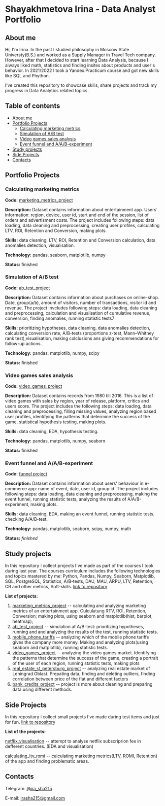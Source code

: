 # Shayakhmetova Irina - Data Analyst Portfolio

## About me <a name="about_me"></a>
  
  Hi, I'm Irina. In the past I studied philosophy in Moscow State Universty(B.S.) and worked as a Supply Manager in Travel Tech company. However, after that I decided to start learning Data Analysis, because I always liked math, statistics and finding insites about products and user's behavior. In 2021/2022 I took a Yandex.Practicum course and got new skills like SQL and Phython. 
  
I've created this repository to showcase skills, share projects and track my progress in Data Analytics related topics.

## Table of contents
 * [About me](#about_me)
 * [Portfolio Projects](#portfolio_projects)
    * [Calculating marketing metrics](#mark_metr)
    * [Simulation of A/B test](#a/b_test)
    * [Video games sales analysis](#video_games)
    * [Event funnel and A/A/B-experiment](#funnel_project)
 * [Study projects](#study_projects)
 * [Side Projects](#side_projects)
 * [Contacts](#contacts)


## Portfolio Projects <a name="portfolio_projects"></a>
### Calculating marketing metrics <a name="mark_metr"></a>
 
**Code:** [marketing_metrics_project](https://github.com/irasha215/data_analysis_course/tree/main/marketing_metrics_project)

**Description:** Dataset contains information about entertainment app. Users' information: region, device, user id, start and end of the session, list of orders and advertisment costs. The project includes following steps: data loading, data cleaning and preprocessing, creating user profiles, calculating LTV, ROI, Retention and Conversion, making plots.

**Skills:** data cleaning, LTV, ROI, Retention and Conversion calculation, data anomalies detection, visualisation.

**Technology:** pandas, seaborn, matplotlib, numpy

**Status:** finished

### Simulation of A/B test <a name="a/b_test"></a>

**Code:** [ab_test_project](https://github.com/irasha215/data_analysis_course/tree/main/ab_test_project)

**Description:** Dataset contains information about purchases on online-shop. Date, group(a/b), amount of visitors, number of transactions, visitor id and revenue. The project invcludes following steps: data loading, data cleaning and preprocessing, calculation and visualisation of cumulative revenue, conversion, finding anomalies, running statistic tests7

**Skills:** prioritizing hypotheses, data cleaning, data anomalies detection, calculating conversion rate,  A/B-tests (proportions z-test, Mann–Whitney rank test),visualisation, making colclusions ans giving recommendations for follow-up actions.

**Technology:** pandas, matplotlib, numpy, scipy

**Status:** finished

### Video games sales analysis <a name="video_games"></a>

**Code:** [video_games_project](https://github.com/irasha215/data_analysis_course/tree/main/video_games_project)

**Description:** Dataset contains records from 1980 till 2016. This is a list of video games with sales by region, year of release, platform, critics and users score. The project includes the following steps: data loading, data cleaning and preprocessing, filling missing values, analyzing region based user profiles, identifying the patterns that determine the success of the game, statistical hypothesis testing, making plots.

**Skills:** data cleaning, EDA, hypothesis testing.

**Technology:** pandas, matplotlib, numpy, seaborn

**Status:** finished

### Event funnel and A/A/B-experiment <a name="funnel_project"></a>

**Code:** [funnel project](https://github.com/irasha215/data_analysis_course/tree/main/funnel_project)

**Description:** Dataset contains information about users' behaviour in e-commerce app: name of event, date, user id, group id. The project includes following steps: data loading, data cleaning and preprocessing, making the event funnel, running statistic tests, analyzing the results of A/A/B-experiment, making plots.

**Skills:** data cleaning, EDA, making an event funnel, running statistic tests, checking A/A/B-test.

**Technology:** pandas,  matplotlib, seaborn, scipy, numpy, math

**Status:** *finished*


## Study projects <a name="study_projects"></a>


In this repository I collect projects I've made as part of the courses I took during last year. The courses curriculum includes the following technologies and topics mastered by me: Python, Pandas, Numpy, Seaborn, Matplotlib, SQL, PostgreSQL, Statistics, A/B-tests, DAU, MAU, ARPU, LTV, Retention, CR and other metrics, Soft-skills. [link to repository](https://github.com/irasha215/data_analysis_course)

**List of projects:**

 1. [marketing_metrics_project](https://github.com/irasha215/-data_analysis_course/tree/main/marketing_metrics_project) -- calculating and analyzing marketing metrics of an entertainment app. Culculatung RTV, ROI, Retention, Conversion; making plots, using seaborn and matplotlib(hist, barplot, heatmap); 
 2. [ab_test_project](https://github.com/irasha215/-data_analysis_course/tree/main/ab_test_project) -- simulation af A/B-test: prioritizing hypotheses, running and and analyzing the results of the test, running statistic tests.
 3. [mobile_phone_tariffs](https://github.com/irasha215/-data_analysis_course/tree/main/mobile_phone_tariffs) -- analyzing which of the mobile phone tariffs gives the company more money. Making and analyzing plots(using seaborn and matplotlib), running statistic tests.
 4. [video_games_project](https://github.com/irasha215/-data_analysis_course/tree/main/video_games_project) -- analyzing the video games market. Identifying the patterns that determine the success of the game, creating a portrait of the user of each region, running statistic tests, making plots
 5. [real_estate_st_petersburg_project](https://github.com/irasha215/-data_analysis_course/tree/main/real_estate_st_petersburg_project) -- analyzing real estate market of Leningrad Oblast. Prepating data, finding and deleting outliers, finding correlation between price of the flat and different factors
 6. [bank_credits_project](https://github.com/irasha215/-data_analysis_course/tree/main/bank_credits_project) -- project is more about cleaning and preparing data using different methods. 

## Side Projects<a name="side_projects"></a>

In this repository I collect small projects I've made during test items and just for fun. [link to repository](https://github.com/irasha215/small_projects)

**List of the projects:**


[netflix_visualisation](https://github.com/irasha215/different_projects/tree/main/netflix_visulalisation) -- attempt to analyse netflix subscriprion fee in defferent countries. (EDA and visualisation)

[calculating_ltv_romi](https://github.com/irasha215/different_projects/tree/main/calculating_ltv_romi) -- calculating marketing metrics(LTV, ROMI, Retention) of the app and finding problematic areas.

## Contacts<a name="contacts"></a>
Telegram: [@ira_sha215](https://t.me/ira_sha215)

E-mail: irasha215@gmail.com
